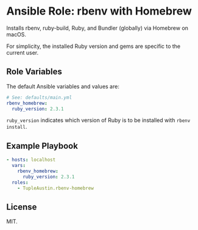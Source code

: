 # Ansible Role: rbenv with Homebrew

Installs rbenv, ruby-build, Ruby, and Bundler (globally) via Homebrew on macOS.

For simplicity, the installed Ruby version and gems are specific to the current user.

## Role Variables

The default Ansible variables and values are:

```yaml
# See: defaults/main.yml
rbenv_homebrew:
  ruby_version: 2.3.1
```

`ruby_version` indicates which version of Ruby is to be installed with `rbenv install`.

## Example Playbook

```yaml
- hosts: localhost
  vars:
    rbenv_homebrew:
      ruby_version: 2.3.1
  roles:
    - TupleAustin.rbenv-homebrew
```

## License

MIT.
